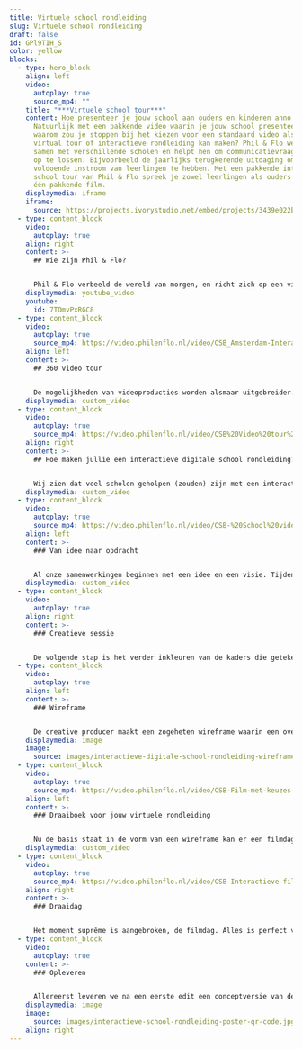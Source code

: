 ```yaml
---
title: Virtuele school rondleiding
slug: Virtuele school rondleiding
draft: false
id: GPl9TIH_S
color: yellow
blocks:
  - type: hero_block
    align: left
    video:
      autoplay: true
      source_mp4: ""
    title: "***Virtuele school tour***"
    content: Hoe presenteer je jouw school aan ouders en kinderen anno 2021?
      Natuurlijk met een pakkende video waarin je jouw school presenteert. Maar
      waarom zou je stoppen bij het kiezen voor een standaard video als je een
      virtual tour of interactieve rondleiding kan maken? Phil & Flo werkt nauw
      samen met verschillende scholen en helpt hen om communicatievraagstukken
      op te lossen. Bijvoorbeeld de jaarlijks terugkerende uitdaging om
      voldoende instroom van leerlingen te hebben. Met een pakkende interactieve
      school tour van Phil & Flo spreek je zowel leerlingen als ouders aan met
      één pakkende film.
    displaymedia: iframe
    iframe:
      source: https://projects.ivorystudio.net/embed/projects/3439e022b9b8aaad7250b257
  - type: content_block
    video:
      autoplay: true
    align: right
    content: >-
      ## Wie zijn Phil & Flo?


      Phil & Flo verbeeld de wereld van morgen, en richt zich op een vijftal branches. Onderwijs, is er hier één van. Door ons te specialiseren, blijven we op de hoogte van wat er speelt op het gebied van onderwijs en realiseren we altijd op maat gemaakte producties, zoals bijvoorbeeld een digitale of virtuele rondleiding, die jou helpen om te doen waar je goed in bent, doceren!
    displaymedia: youtube_video
    youtube:
      id: 7TOmvPxRGC8
  - type: content_block
    video:
      autoplay: true
      source_mp4: https://video.philenflo.nl/video/CSB_Amsterdam-Interactieve-tour-Phil-en-Flo-Phil-en-Flo.mp4
    align: left
    content: >-
      ## 360 video tour


      De mogelijkheden van videoproducties worden alsmaar uitgebreider. Phil & Flo blijft vernieuwen en hanteert innovatieve film- en interviewtechnieken zodat jouw film zo lang mogelijk blijft aanspreken bij je publiek. Wat je wensen ook zijn voor jouw interactieve tour, Phil & Flo kan het maken. We hebben ervaring met 360 graden school video’s en foto’s, maar ook met virtual reality, 3D rondleidingen en allerlei subvormen hiertussen in.
    displaymedia: custom_video
  - type: content_block
    video:
      autoplay: true
      source_mp4: https://video.philenflo.nl/video/CSB%20Video%20tour%20school%20-%20Phil%20en%20Flo.mp4
    align: right
    content: >-
      ## Hoe maken jullie een interactieve digitale school rondleiding?


      Wij zien dat veel scholen geholpen (zouden) zijn met een interactieve schoolrondleiding. Maar wat is dit nu precies? Hieronder gaan we in op de stappen in onze samenwerking, en hoe wij jou zo goed als mogelijk ontzorgen.
    displaymedia: custom_video
  - type: content_block
    video:
      autoplay: true
      source_mp4: https://video.philenflo.nl/video/CSB-%20School%20video%20Phil%20en%20Flo.mp4
    align: left
    content: >-
      ### Van idee naar opdracht


      Al onze samenwerkingen beginnen met een idee en een visie. Tijdens een intake gesprek bespreken we jouw ideeën, wensen, en vragen we jullie communicatiedoelstellingen uit. Vervolgens schetst onze consultant samen met jullie de technische kaders om zo tot een opdracht te komen. Onze consultants denken gelijk met je mee over wat het doel is van de film en wat er nodig is om deze effectief in te zetten na oplevering. Tijdens dit proces maak je ook kennis met je aangewezen creative producer. Deze persoon is jouw projectmanager, begeleidt je doorheen het proces en neemt zoveel mogelijk zorgen uit handen begeleidt je stap voor stap doorheen het proces. Heb je vragen, dan staat je creative producer voor je klaar!
    displaymedia: custom_video
  - type: content_block
    video:
      autoplay: true
    align: right
    content: >-
      ### Creatieve sessie


      De volgende stap is het verder inkleuren van de kaders die getekend zijn. Wat en wie gaan we precies filmen? Gaan we mensen interviewen of werken we met een voice-over? Onze creative producers leiden een creatieve sessie waarin we samen alle ideeën en wensen doorspreken. Wij geven gedegen advies over wat wel en wat minder goed werkt. Al deze ideeën verzamelen we en verwerken we in een wireframe.
  - type: content_block
    video:
      autoplay: true
    align: left
    content: >-
      ### Wireframe


      De creative producer maakt een zogeheten wireframe waarin een overzicht staat hoe de interactieve film opgebouwd is en hoe alle onderdelen met elkaar verbonden zijn. In overleg werken we toe naar een definitieve wireframe.
    displaymedia: image
    image:
      source: images/interactieve-digitale-school-rondleiding-wireframe.jpg
  - type: content_block
    video:
      autoplay: true
      source_mp4: https://video.philenflo.nl/video/CSB-Film-met-keuzes-Phil-en-Flo-Phil-en-Flo.mp4
    align: left
    content: >-
      ### Draaiboek voor jouw virtuele rondleiding


      Nu de basis staat in de vorm van een wireframe kan er een filmdag gepland worden. Op basis van de wireframe maakt de creative producer afspraken met jullie om de benodigde mensen en filmlocaties voor te bereiden. Alle informatie wordt verzameld in één overzichtelijk draaiboek.
    displaymedia: custom_video
  - type: content_block
    video:
      autoplay: true
      source_mp4: https://video.philenflo.nl/video/CSB-Interactieve-film-Phil-en-Flo-Phil-en-Flo.mp4
    align: right
    content: >-
      ### Draaidag


      Het moment suprême is aangebroken, de filmdag. Alles is perfect voorbereid en we schieten een prachtige, effectieve film aan de hand van het draaiboek. Onze ervaring is dat het een unieke ervaring is waaraan veel plezier wordt beleefd door de leerlingen en docenten. Onze ervaren filmcrew werkt hard door en zet waar nodig de puntjes op de ï op alle filmlocaties. De perfecte draaidag is een samenspel tussen school en filmcrew. Na een lange dag filmen, is iedereen overgeleverd aan onze ervaren 360 film editor. Spannend!
  - type: content_block
    video:
      autoplay: true
    content: >-
      ### Opleveren


      Allereerst leveren we na een eerste edit een conceptversie van de film op. Hierop kunnen jullie feedback geven. Vervolgens bespreken we de feedback, verwerken wij dit, en maken we samen de interactieve schooltour een feit! Uiteraard helpen we bij het plaatsen van de interactieve player, welke je eenvoudig kan embedden. Ook maken we indien gewenst een pakkende teaserversie om mee te adverteren of een printklare poster met qr-code.
    displaymedia: image
    image:
      source: images/interactieve-school-rondleiding-poster-qr-code.jpg
    align: right
---
```

